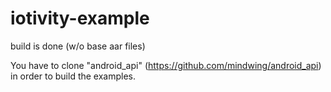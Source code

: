 # iotivity-example
build is done (w/o base aar files)

You have to clone "android_api" (https://github.com/mindwing/android_api) in order to build the examples.
